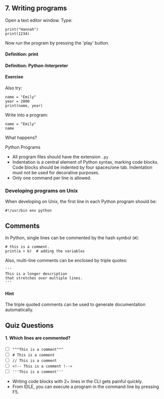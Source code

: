 
#
## 7. Writing programs

Open a text editor window. Type: 

    print("Hannah")
    print(1234)

Now run the program by pressing the 'play' button.

#### Definition: print

#### Definition: Python-Interpreter

#### Exercise

Also try:

    name = "Emily"
    year = 2000
    print(name, year)

Write into a program:

    name = "Emily"
    name

What happens?

 Python Programs

* All program files should have the extension `.py`
* Indentation is a central element of Python syntax, marking code blocks. Code blocks should be indented by four spaces/one tab. Indentation must not be used for decorative purposes.
* Only one command per line is allowed.

### Developing programs on Unix

When developing on Unix, the first line in each Python program should be:

    #!/usr/bin env python


## Comments

In Python, single lines can be commented by the hash symbol (`#`):

    # this is a comment.
    print(a + b)  # adding the variables

Also, multi-line comments can be enclosed by triple quotes:

    '''
    This is a longer description
    that stretches over multiple lines.
    '''

#### Hint
The triple quoted comments can be used to generate documentation automatically. 

## Quiz Questions

#### 1. Which lines are commented?

- [ ] `"""This is a comment"""`
- [ ] `# This is a comment`
- [ ] `// This is a comment`
- [ ] `<!-- This is a comment !-->`
- [ ] `'''This is a comment'''`

* Writing code blocks with 2+ lines in the CLI gets painful quickly.
* From IDLE, you can execute a program in the command line by pressing F5.
